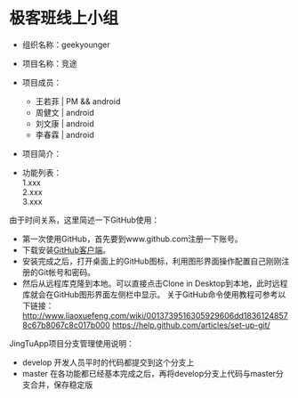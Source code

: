 # 极客班线上小组
* 组织名称：geekyounger
* 项目名称：竞途
* 项目成员：
  * 王若菲 | PM && android
  * 周健文 | android
  * 刘文康 | android
  * 李春霖 | android
* 项目简介：
  
* 功能列表：  
  1.xxx  
  2.xxx  
  3.xxx 

由于时间关系，这里简述一下GitHub使用：
* 第一次使用GitHub，首先要到www.github.com注册一下账号。
* 下载安装<a href="https://windows.github.com/">GitHub客户端</a>。
* 安装完成之后，打开桌面上的GitHub图标，利用图形界面操作配置自己刚刚注册的Git帐号和密码。
* 然后从远程库克隆到本地。可以直接点击Clone in Desktop到本地，此时远程库就会在GitHub图形界面左侧栏中显示。
关于GitHub命令使用教程可参考以下链接：  
<a href="http://www.liaoxuefeng.com/wiki/0013739516305929606dd18361248578c67b8067c8c017b000">http://www.liaoxuefeng.com/wiki/0013739516305929606dd18361248578c67b8067c8c017b000</a>
<a href="https://help.github.com/articles/set-up-git/">https://help.github.com/articles/set-up-git/</a>

JingTuApp项目分支管理使用说明：
* develop 开发人员平时的代码都提交到这个分支上
* master  在各功能都已经基本完成之后，再将develop分支上代码与master分支合并，保存稳定版
